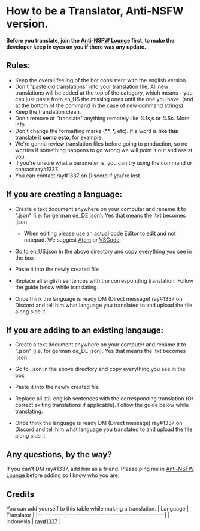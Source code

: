 # How to be a Translator, Anti-NSFW version.

**Before you translate, join the [Anti-NSFW Lounge](https://discord.gg/dkP9fwY) first, to make the developer keep in eyes on you if there was any update.**

## Rules:
- Keep the overall feeling of the bot consistent with the english version.
- Don't "paste old translations" into your translation file. All new translations will be added at the top of the category, which means - you can just paste from en_US the missing ones until the one you have. (and at the bottom of the command in the case of new command strings)
- Keep the translation clean.
- Don't remove or "translate" anything remotely like %1$s, %2$s or %<number>$s. More info
- Don't change the formatting marks (**, *, etc). If a word is **like this** translate it **como esto**, for example.
- We're gonna review translation files before going to production, so no worries if something happens to go wrong we will point it out and assist you.
- If you're unsure what a parameter is, you can try using the command or contact ray#1337.
- You can contact ray#1337 on Discord if you're lost.

## If you are creating a language:
- Create a text document anywhere on your computer and rename it to "<your lang code>.json" (i.e. for german de_DE.json). Yes that means the .txt becomes .json
  - When editing please use an actual code Editor to edit and not notepad. We suggest [Atom](https://atom.io/) or [VSCode](https://code.visualstudio.com/).

- Go to en_US.json in the above directory and copy everything you see in the box

- Paste it into the newly created file

- Replace all english sentences with the corresponding translation. Follow the guide below while translating.

- Once think the language is ready DM (Direct message) ray#1337 on Discord and tell him what language you translated to and upload the file along side it.

## If you are adding to an existing langauge:

- Create a text document anywhere on your computer and rename it to "<the code of the language>.json" (i.e. for german de_DE.json). Yes that means the .txt becomes .json

- Go to <the code of the language>.json in the above directory and copy everything you see in the box

- Paste it into the newly created file

- Replace all still english sentences with the corresponding translation (Or correct exiting translations if applicable). Follow the guide below while translating.

- Once think the language is ready DM (Direct message) ray#1337 on Discord and tell him what language you translated to and upload the file along side it

## Any questions, by the way?
If you can't DM ray#1337, add him as a friend. Please ping me in [Anti-NSFW Lounge](https://discord.gg/dkP9fwY) before adding so I know who you are.

## Credits
You can add yourself to this table while making a translation.
| Language  | Translator                              |
|-----------|-----------------------------------------|
| Indonesia | [ray#1337](https://github.com/conver4y) |
